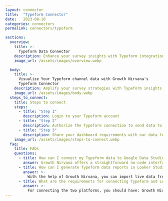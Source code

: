 ```yaml
---
layout: connector
title:  "Typeform Connector"
date:   2023-08-10
categories: connectors
permalink: connectors/typeform

sections:
  overview:
    title: >-
      Typeform Data Connector
    description: Enhance your survey insights with Typeform integration. Seamlessly merge survey data from Typeform with Looker Studio's analytical capabilities, unlocking insights that shape survey strategies, respondent engagement, and operational excellence.
    image_url: /assets/images/overview.webp

  body:
    title: >-
      Visualize Your Typeform channel data with Growth Nirvana's
      Typeform Connector
    description: Amplify your survey strategies with Typeform insights integrated into Looker Studio.
    image_url: /assets/images/body.webp
  steps_to_connect:
    title: Steps to connect
    steps:
      - title: "Step 1"
        description: Login to your Typeform account
      - title: "Step 2"
        description: Authorize the Typeform connection to send data to Growth Nirvana
      - title: "Step 3"
        description: Share your dashboard requirements with our data team. We will build the report for you.
    image_url: /assets/images/steps-to-connect.webp
  faq:
    title: FAQs
    questions:
      - title: How can I connect my Typeform data to Google Data Studio/Looker Studio?
        answer: Growth Nirvana offers a straightforward no-code interface to connect to Typeform data sources.
      - title: How can I generate Typeform data reports in Looker Studio?
        answer: >-
          With the help of Growth Nirvana, you can import live data from Typeform into Looker Studio. These data can be viewed in charts, tables, and dashboards to generate branded reports that can be shared instantly.
      - title: What are the requirements for connecting Typeform and Looker Studio?
        answer: >-
          For connecting the two platforms, you should have: Growth Nirvana Account and Typeform Ads Account
---
```

